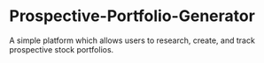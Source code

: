 # Prospective-Portfolio-Generator
A simple platform which allows users to research, create, and track prospective stock portfolios.
